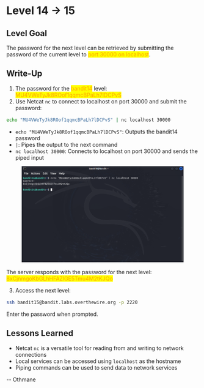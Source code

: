 # Level 14 → 15

## Level Goal

The password for the next level can be retrieved by submitting the password of the current level to <mark style="color:orange;">port 30000 on localhost</mark>.



## Write-Up

1. The password for the <mark style="color:orange;">bandit14</mark> level: <mark style="color:orange;">MU4VWeTyJk8ROof1qqmcBPaLh7lDCPvS</mark>
2. Use Netcat `nc` to connect to localhost on port 30000 and submit the password:

```sh
echo "MU4VWeTyJk8ROof1qqmcBPaLh7lDCPvS" | nc localhost 30000
```

* `echo "MU4VWeTyJk8ROof1qqmcBPaLh7lDCPvS"`: Outputs the bandit14 password
* `|`: Pipes the output to the next command
* `nc localhost 30000`: Connects to localhost on port 30000 and sends the piped input

<figure><img src="../../../.gitbook/assets/image (24).png" alt="echo &#x22;MU4VWeTyJk8ROof1qqmcBPaLh7lDCPvS&#x22; | nc localhost 30000"><figcaption></figcaption></figure>

The server responds with the password for the next level: <mark style="color:orange;">8xCjnmgoKbGLhHFAZlGE5Tmu4M2tKJQo</mark>

3. Access the next level:

```sh
ssh bandit15@bandit.labs.overthewire.org -p 2220
```

Enter the password when prompted.



## Lessons Learned

* Netcat `nc` is a versatile tool for reading from and writing to network connections
* Local services can be accessed using `localhost` as the hostname
* Piping commands can be used to send data to network services



\-- Othmane



